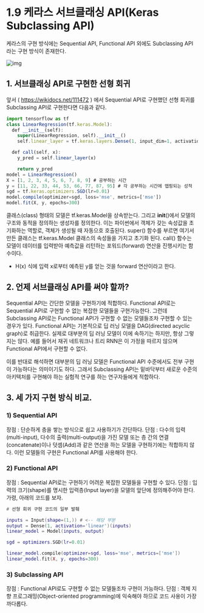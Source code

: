 # 1.9 케라스 서브클래싱 API(Keras Subclassing API)

케라스의 구현 방식에는 Sequential API, Functional API 외에도 Subclassing API라는 구현 방식이 존재한다.

![img](https://wikidocs.net/images/page/106897/1_WzwKtnA0LEhiCGdWTTpLaA.png)

## 1. 서브클래싱 API로 구현한 선형 회귀

앞서 ( https://wikidocs.net/111472 ) 에서 Sequential API로 구현했던 선형 회귀를 Subclassing API로 구현한다면 다음과 같다.

```javascript
import tensorflow as tf
class LinearRegression(tf.keras.Model):
  def __init__(self):
    super(LinearRegression, self).__init__()
    self.linear_layer = tf.keras.layers.Dense(1, input_dim=1, activation='linear')

  def call(self, x):
    y_pred = self.linear_layer(x)

    return y_pred
model = LinearRegression()
X = [1, 2, 3, 4, 5, 6, 7, 8, 9] # 공부하는 시간
y = [11, 22, 33, 44, 53, 66, 77, 87, 95] # 각 공부하는 시간에 맵핑되는 성적
sgd = tf.keras.optimizers.SGD(lr=0.01)
model.compile(optimizer=sgd, loss='mse', metrics=['mse'])
model.fit(X, y, epochs=300)
```

클래스(class) 형태의 모델은 tf.keras.Model을 상속받는다. 그리고 **init**()에서 모델의 구조와 동적을 정의하는 생성자를 정의한다. 이는 파이썬에서 객체가 갖는 속성값을 초기화하는 역할로, 객체가 생성될 때 자동으호 호출된다. super() 함수를 부르면 여기서 만든 클래스는 tf.keras.Model 클래스의 속성들을 가지고 초기화 된다. call() 함수는 모델이 데이터를 입력받아 예측값을 리턴하는 포워드(forward) 연산을 진행시키는 함수이다.

- H(x) 식에 입력 x로부터 예측된 y를 얻는 것을 forward 연산이라고 한다.

## 2. 언제 서브클래싱 API를 써야 할까?

Sequential API는 간단한 모델을 구현하기에 적합하다. Functional API로는 Sequential API로 구현할 수 없는 복잡한 모델들을 구현가능한다. 그런데 Subclassing API로는 Functional API가 구현할 수 없는 모델들조차 구현할 수 있는 경우가 있다. Functional API는 기본적으로 딥 러닝 모델을 DAG(directed acyclic graph)로 취급한다. 실제로 대부분의 딥 러닝 모델이 이에 속하기는 하지만, 항상 그렇지는 않다. 예를 들어서 재귀 네트워크나 트리 RNN은 이 가정을 따르지 않으며 Functional API에서 구현할 수 없다.

이를 반대로 해석하면 대부분의 딥 러닝 모델은 Functional API 수준에서도 전부 구현이 가능하다는 의미이기도 하다. 그래서 Subclassing API는 밑바닥부터 새로운 수준의 아키텍처를 구현해야 하는 실험적 연구를 하는 연구자들에게 적합하다.

## 3. 세 가지 구현 방식 비교.

### 1) Sequential API

장점 : 단순하게 층을 쌓는 방식으로 쉽고 사용하기가 간단하다.
단점 : 다수의 입력(multi-input), 다수의 출력(multi-output)을 가진 모델 또는 층 간의 연결(concatenate)이나 덧셈(Add)과 같은 연산을 하는 모델을 구현하기에는 적합하지 않다. 이런 모델들의 구현은 Functional API를 사용해야 한다.

### 2) Functional API

장점 : Sequential API로는 구현하기 어려운 복잡한 모델들을 구현할 수 있다.
단점 : 입력의 크기(shape)를 명시한 입력층(Input layer)을 모델의 앞단에 정의해주어야 한다. 가령, 아래의 코드를 보자.

```lua
# 선형 회귀 구현 코드의 일부 발췌

inputs = Input(shape=(1,)) # <-- 해당 부분
output = Dense(1, activation='linear')(inputs)
linear_model = Model(inputs, output)

sgd = optimizers.SGD(lr=0.01)

linear_model.compile(optimizer=sgd, loss='mse', metrics=['mse'])
linear_model.fit(X, y, epochs=300)
```

### 3) Subclassing API

장점 : Functional API로도 구현할 수 없는 모델들조차 구현이 가능하다.
단점 : 객체 지향 프로그래밍(Object-oriented programming)에 익숙해야 하므로 코드 사용이 가장 까다롭다.